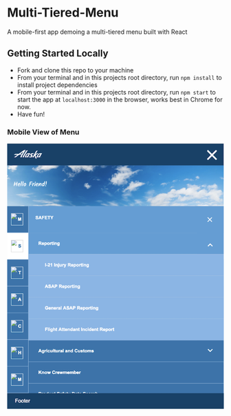 # Multi-Tiered-Menu

A mobile-first app demoing a multi-tiered menu built with React

## Getting Started Locally

- Fork and clone this repo to your machine
- From your terminal and in this projects root directory, run `npm install` to install project dependencies
- From your terminal and in this projects root directory, run `npm start` to start the app at `localhost:3000` in the browser, works best in Chrome for now.
- Have fun!

### Mobile View of Menu
![multi-tier-menu](src/assets/react-air-ss.png)

